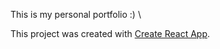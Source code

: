 This is my personal portfolio :) \

This project was created with [Create React App](https://github.com/facebook/create-react-app).